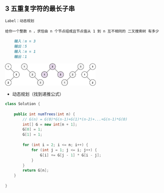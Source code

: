 ## 3 五重复字符的最长子串

```markdown
Label：动态规划

给你一个整数 n ，求恰由 n 个节点组成且节点值从 1 到 n 互不相同的 二叉搜索树 有多少种？返回满足题意的二叉搜索树的种数。

    输入：n = 3
    输出：5
    输入：n = 1
    输出：1
```

<img src="pic\96.jpg" alt="img" style="zoom: 33%;" />



- 动态规划（找到递推公式）

```java
class Solution {
    
    public int numTrees(int n) {
        // G(n) = G(0)*G(n-1)+G(1)*(n-2)+...+G(n-1)*G(0)
        int[] G = new int[n + 1];
        G[0] = 1;
        G[1] = 1;

        for (int i = 2; i <= n; i++) {
            for (int j = 1; j <= i; j++) {
                G[i] += G[j - 1] * G[i - j];   
            }
        }
        return G[n];
    }

}
```

